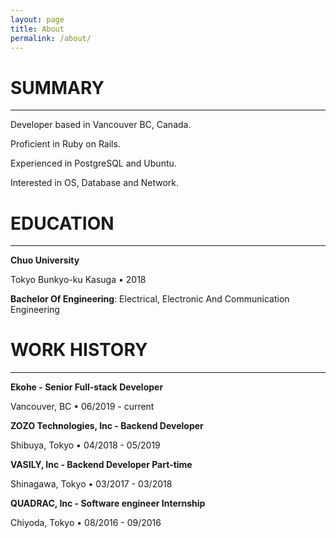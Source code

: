 ```yaml
---
layout: page
title: About
permalink: /about/
---
```


# SUMMARY
---
Developer based in Vancouver BC, Canada.

Proficient in Ruby on Rails.

Experienced in PostgreSQL and Ubuntu.

Interested in OS, Database and Network.

# EDUCATION
---
__Chuo University__

Tokyo Bunkyo-ku Kasuga • 2018

__Bachelor Of Engineering__: Electrical, Electronic And Communication Engineering

# WORK HISTORY
---
__Ekohe - Senior Full-stack Developer__

Vancouver, BC • 06/2019 - current

__ZOZO Technologies, Inc - Backend Developer__

Shibuya, Tokyo • 04/2018 - 05/2019

__VASILY, Inc - Backend Developer Part-time__

Shinagawa, Tokyo • 03/2017 - 03/2018

__QUADRAC, Inc - Software engineer Internship__

Chiyoda, Tokyo • 08/2016 - 09/2016

